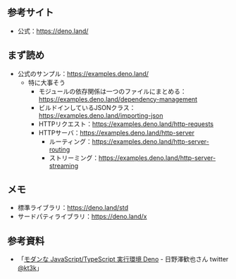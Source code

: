 ## 参考サイト

* 公式：https://deno.land/

## まず読め

* 公式のサンプル：https://examples.deno.land/
  - 特に大事そう
    - モジュールの依存関係は一つのファイルにまとめる：https://examples.deno.land/dependency-management
    - ビルドインしているJSONクラス：https://examples.deno.land/importing-json
    - HTTPリクエスト：https://examples.deno.land/http-requests
    - HTTPサーバ：https://examples.deno.land/http-server
      - ルーティング：https://examples.deno.land/http-server-routing
      - ストリーミング：https://examples.deno.land/http-server-streaming

## メモ

* 標準ライブラリ：https://deno.land/std
* サードパティライブラリ：https://deno.land/x

## 参考資料

*  「[モダンな JavaScript/TypeScript 実行環境 Deno](https://kt3k.github.io/talk_devsumi_2022_deno/#1) - 日野澤歓也さん twitter [@kt3k](https://twitter.com/kt3k)」 
